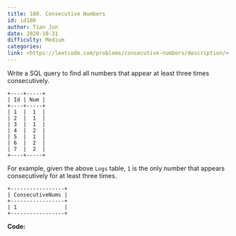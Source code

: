 ```yaml
---
title: 180. Consecutive Numbers
id: id180
author: Tian Jun
date: 2020-10-31
difficulty: Medium
categories: 
link: <https://leetcode.com/problems/consecutive-numbers/description/>
---
```


Write a SQL query to find all numbers that appear at least three times
consecutively.
            +----+-----+    | Id | Num |    +----+-----+    | 1  |  1  |    | 2  |  1  |    | 3  |  1  |    | 4  |  2  |    | 5  |  1  |    | 6  |  2  |    | 7  |  2  |    +----+-----+    

For example, given the above `Logs` table, `1` is the only number that appears
consecutively for at least three times.
            +-----------------+    | ConsecutiveNums |    +-----------------+    | 1               |    +-----------------+    


**Code:**
